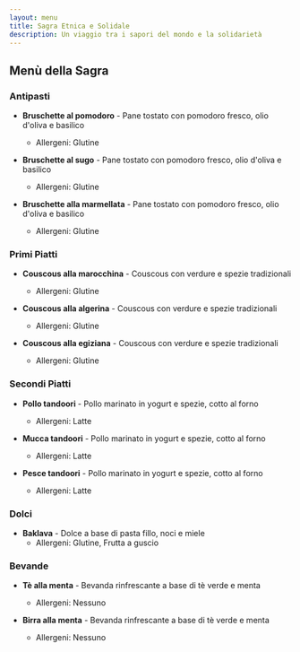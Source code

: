 ```yaml
---
layout: menu
title: Sagra Etnica e Solidale
description: Un viaggio tra i sapori del mondo e la solidarietà
---
```


## Menù della Sagra

### Antipasti
- **Bruschette al pomodoro** - Pane tostato con pomodoro fresco, olio d'oliva e basilico
  - Allergeni: Glutine

- **Bruschette al sugo** - Pane tostato con pomodoro fresco, olio d'oliva e basilico
  - Allergeni: Glutine

- **Bruschette alla marmellata** - Pane tostato con pomodoro fresco, olio d'oliva e basilico
  - Allergeni: Glutine

### Primi Piatti
- **Couscous alla marocchina** - Couscous con verdure e spezie tradizionali
  - Allergeni: Glutine

- **Couscous alla algerina** - Couscous con verdure e spezie tradizionali
  - Allergeni: Glutine

- **Couscous alla egiziana** - Couscous con verdure e spezie tradizionali
  - Allergeni: Glutine

### Secondi Piatti
- **Pollo tandoori** - Pollo marinato in yogurt e spezie, cotto al forno
  - Allergeni: Latte

- **Mucca tandoori** - Pollo marinato in yogurt e spezie, cotto al forno
  - Allergeni: Latte

- **Pesce tandoori** - Pollo marinato in yogurt e spezie, cotto al forno
  - Allergeni: Latte

### Dolci
- **Baklava** - Dolce a base di pasta fillo, noci e miele
  - Allergeni: Glutine, Frutta a guscio

### Bevande
- **Tè alla menta** - Bevanda rinfrescante a base di tè verde e menta
  - Allergeni: Nessuno

- **Birra alla menta** - Bevanda rinfrescante a base di tè verde e menta
  - Allergeni: Nessuno
